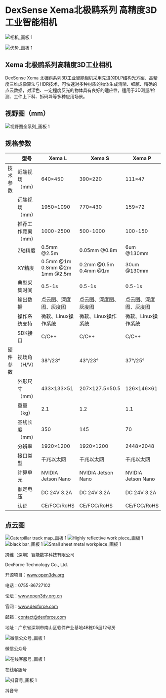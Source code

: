 # DexSense Xema北极鸥系列 高精度3D工业智能相机

![相机_画板 1](https://user-images.githubusercontent.com/117330523/229683541-c8969d88-0ce7-4fdb-8c52-0d45c751c3e4.png)

![优势_画板 1](https://user-images.githubusercontent.com/117330523/229683563-14e43713-a433-4d6c-8928-a304ab93aaa2.png)


## Xema 北极鸥系列高精度3D工业相机

DexSense Xema 北极鸥系列3D工业智能相机采用先进的DLP结构光方案、高精度三维成像算法与HDR技术，可快速对多种材质的物体生成清晰、细腻、精确的点云数据，对深色、一定程度反光的物体具有良好的适应性，适用于3D测量/检测、工件上下料、拆码垛等多种应用场景。

## 视野图（mm）

![视野图全系列_画板 1](https://github.com/Open3DV/Xema/assets/117330523/ac9b576f-3e6c-4053-81a7-24156ac3a79e)

## 规格参数

  | 型号 | Xema L | Xema S | Xema P
-- | -- | -- | -- | --
技术参数 | 近端视场（mm） | 640×450 | 390×220 | 111×47
  | 远端视场（mm） | 1950×1090 | 770×430 | 159×72
  | 推荐工作距离（mm） | 1000-2500 | 500-1000 | 100-150
  | Z轴精度 | 0.5mm @2.5m | 0.05mm @0.8m | 6um @130mm
  | XY精度 | 0.5mm @1m<br>0.8mm @2m<br>1mm @2.5m| 0.2mm @0.5m<br>0.4mm @1m| 30um @130mm
  | 典型采集时间 | 0.5-1s | 0.5-1s | 0.5-1s
  | 输出数据 | 点云图、深度图、灰度图|点云图、深度图、灰度图|点云图、深度图、灰度图
  ||操作系统支持|微软、Linux操作系统|微软、Linux操作系统|微软、Linux操作系统
  ||SDK接口|C/C++|C/C++|C/C++
硬件参数 |视场角（H/V）|38°/23°|43°/23°|37°/25°
  || 外形尺寸（mm） | 433×133×51 | 207×127.5×50.5 | 126×146×61
  | 重量（kg） | 2.1 | 1.2 | 1.1
  | 基线长度（mm） | 350 | 145 | 70
  | 分辨率 | 1920×1200 |1920×1200| 2448×2048
  | 接口类型 | 千兆以太网|千兆以太网|千兆以太网
  | 计算单元 | NVIDIA Jetson Nano|NVIDIA Jetson Nano|NVIDIA Jetson Nano
  | 额定电压 | DC 24V 3.2A|DC 24V 3.2A|DC 24V 3.2A
  ||认证|CE/FCC/RoHS|CE/FCC/RoHS|CE/FCC/RoHS

## 点云图

![Caterpillar track map_画板 1](https://user-images.githubusercontent.com/117330523/229683900-2d96c241-2de4-4301-ae6f-626d4befbb13.png) ![Highly reflective work piece_画板 1](https://user-images.githubusercontent.com/117330523/229683913-0abfa026-f91c-4a53-93b8-0920f604fab6.png) ![black bar_画板 1](https://user-images.githubusercontent.com/117330523/229683924-1bdc3566-ea2c-443e-ac2a-a9fea9f38b42.png) ![Small sheet metal workpiece_画板 1](https://user-images.githubusercontent.com/117330523/229683949-7a46b13f-cfc7-483c-88bf-699dff4191e9.png)

跨维（深圳）智能数字科技有限公司

DexForce Technology Co., Ltd.       

开源项目：www.open3dv.org 

电话：0755-86727102                 

论坛：www.open3dv.org.cn

官网：www.dexforce.com

邮箱：contact@dexforce.com          

地址：广东省深圳市南山区软件产业基地4B栋05层12号房

![微信公众号_画板 1](https://user-images.githubusercontent.com/117330523/229684495-d6ad66d5-92ba-4eb5-8762-6b8d21b91a9f.png)

微信公众号

![在线客服号_画板 1](https://user-images.githubusercontent.com/117330523/229684516-9cfb27e3-6a56-4831-9bbb-8486b36b2d51.png)

在线客服号

![抖音号_画板 1](https://user-images.githubusercontent.com/117330523/229684539-7ef1234c-d434-4285-9802-da394e51c6e9.png)

抖音号